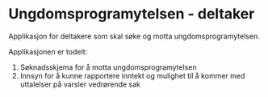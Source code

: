 # Ungdomsprogramytelsen - deltaker

Applikasjon for deltakere som skal søke og motta ungdomsprogramytelsen.

Applikasjonen er todelt:

1. Søknadsskjema for å motta ungdomsprogramytelsen
2. Innsyn for å kunne rapportere inntekt og mulighet til å kommer med uttalelser på varsler vedrørende sak
